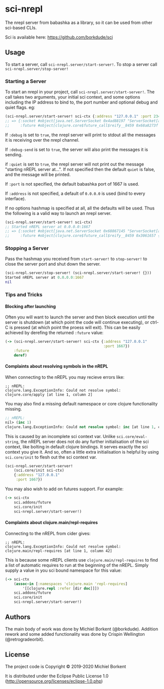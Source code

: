 # sci-nrepl

The nrepl server from babashka as a library, so it can be used from
other sci-based CLIs.

Sci is available here: https://github.com/borkdude/sci

## Usage

To start a server, call `sci-nrepl.server/start-server!`. To stop a
server call `sci-nrepl.server/stop-server!`

### Starting a Server

To start an nrepl in your project, call
`sci-nrepl.server/start-server!`. The call takes two arguments, your
initial sci context, and some options including the IP address to bind
to, the port number and optional debug and quiet flags. eg:

```clojure
(sci-nrepl.server/start-server! sci-ctx {:address "127.0.0.1" :port 23456})
;; => {:socket #object[java.net.ServerSocket 0x4ad88197 "ServerSocket[addr=/127.0.0.1,localport=23456]"],
;;     :future #object[clojure.core$future_call$reify__8459 0x68a8273f {:status :pending, :val nil}]}
```

If `:debug` is set to `true`, the nrepl server will print to stdout
all the messages it is receiving over the nrepl channel.

If `:debug-send` is set to `true`, the server will also print the
messages it is sending.

if `:quiet` is set to `true`, the nrepl server will not print out the
message "starting nREPL server at...". If not specified then the
default `quiet` is false, and the message will be printed.

If `:port` is not specified, the default babashka port of 1667 is
used.

If `:address` is not specified, a default of `0.0.0.0` is used (bind
to every interface).

If no options hashmap is specified at all, all the defaults will be
used. Thus the following is a valid way to launch an nrepl server.

```clojure
(sci-nrepl.server/start-server! sci-ctx)
;; Started nREPL server at 0.0.0.0:1667
;; => {:socket #object[java.net.ServerSocket 0x68867145 "ServerSocket[addr=/0.0.0.0,localport=1667]"],
;;     :future #object[clojure.core$future_call$reify__8459 0x3061657 {:status :pending, :val nil}]}

```

### Stopping a Server

Pass the hashmap you received from `start-server!` to `stop-server!`
to close the server port and shut down the server.

```clojure
(sci-nrepl.server/stop-server! (sci-nrepl.server/start-server! {}))
Started nREPL server at 0.0.0.0:1667
nil
```

### Tips and Tricks

#### Blocking after launching

Often you will want to launch the server and then block execution
until the server is shutdown (at which point the code will continue
executing), or ctrl-C is pressed (at which point the proess will
exit). This can be easily achieved by derefing the returned `:future`
value:

```clojure
(-> (sci-nrepl.server/start-server! sci-ctx {:address "127.0.0.1"
                                             :port 1667})
    :future
    deref)
```

#### Complaints about resolving symbols in the nREPL

When connecting to the nREPL you may recieve errors like:

```
;; nREPL:
clojure.lang.ExceptionInfo: Could not resolve symbol: clojure.core/apply [at line 1, column 2]
```

You may also find a missing default namespace or core clojure
functionality missing.

```clojure
;; nREPL:
nil> (inc 1)
clojure.lang.ExceptionInfo: Could not resolve symbol: inc [at line 1, column 2]
```

This is caused by an incomplete sci context var. Unlike
`sci.core/eval-string`, the nREPL server does not do any further
initialisation of the sci context, like bolting in default clojure
bindings. It serves exactly the sci context you give it. And so, often
a little extra initialisation is helpful by using `sci.core/init`
to flesh out the sci context var.

```clojure
(sci-nrepl.server/start-server!
    (sci.core/init sci-ctx)
    {:address "127.0.0.1"
     :port 1667})
```

You may also wish to add on futures support. For example:

```clojure
(-> sci-ctx
    sci.addons/future
    sci.core/init
    sci-nrepl.server/start-server!)
```

#### Complaints about clojure.main/repl-requires

Connecting to the nREPL from cider gives:

```
;; nREPL:
clojure.lang.ExceptionInfo: Could not resolve symbol: clojure.main/repl-requires [at line 1, column 42]
```

This is because some nREPL clients use `clojure.main/repl-requires` to
find a list of automatic requires to run at the beginning of the
nREPL. Simply supply a value in you sci bound namespace for this
value:

```clojure
(-> sci-ctx
    (assoc-in [:namespaces 'clojure.main 'repl-requires]
        '[[clojure.repl :refer [dir doc]]])
    sci.addons/future
    sci.core/init
    sci-nrepl.server/start-server!)
```

## Authors

The main body of work was done by Michiel Borkent (@borkdude). Addition rework and some added functionality was done by Crispin Wellington (@retrogradeorbit).

## License

The project code is Copyright © 2019-2020 Michiel Borkent

It is distributed under the Eclipse Public License 1.0
(http://opensource.org/licenses/eclipse-1.0.php)
